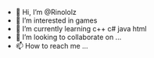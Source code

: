- 👋 Hi, I’m @Rinololz
- 👀 I’m interested in games
- 🌱 I’m currently learning c++ c# java html
- 💞️ I’m looking to collaborate on ...
- 📫 How to reach me ...

<!---
Rinololz/Rinololz is a ✨ special ✨ repository because its `README.md` (this file) appears on your GitHub profile.
You can click the Preview link to take a look at your changes.
--->
